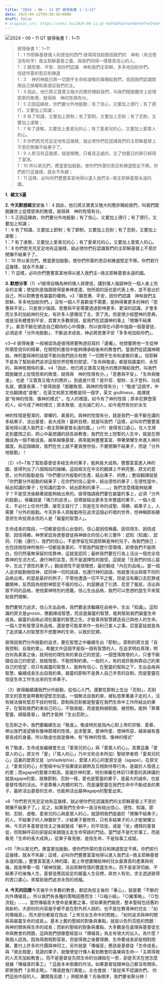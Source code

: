 ```yaml
---
title: "2024 – 06 – 11 QT 彼得後書 1：1~11"
date: 2025-04-12T04:50:35+0800
draft: false
# original_url: https://cmtc.tw/2024-06-11-qt-%e5%bd%bc%e5%be%97%e5%be%8c%e6%9b%b8-1%ef%bc%9a111
---
```


![2024 – 06 – 11 QT 彼得後書 1：1~11](/images/qt.jpg  "2024 – 06 – 11 QT 彼得後書 1：1~11")

> 彼得後書 1：1~11  
> 1：1 作耶穌基督僕人和使徒的西門‧彼得寫信給那因我們的　神和（有古卷沒有和字）救主耶穌基督之義、與我們同得一樣寶貴信心的人。  
> 1：2 願恩惠、平安，因你們認識　神和我們主耶穌，多多地加給你們。  
> 信徒所蒙的恩召和揀選  
> 1：3 　神的神能已將一切關乎生命和虔敬的事賜給我們，皆因我們認識那用自己榮耀和美德召我們的主。  
> 1：4 因此，他已將又寶貴又極大的應許賜給我們，叫我們既脫離世上從情慾來的敗壞，就得與　神的性情有分。  
> 1：5 正因這緣故，你們要分外地殷勤；有了信心，又要加上德行；有了德行，又要加上知識；  
> 1：6 有了知識，又要加上節制；有了節制，又要加上忍耐；有了忍耐，又要加上虔敬；  
> 1：7 有了虔敬，又要加上愛弟兄的心；有了愛弟兄的心，又要加上愛眾人的心。  
> 1：8 你們若充充足足地有這幾樣，就必使你們在認識我們的主耶穌基督上不至於閒懶不結果子了。  
> 1：9 人若沒有這幾樣，就是眼瞎，只看見近處的，忘了他舊日的罪已經得了潔淨。  
> 1：10 所以弟兄們，應當更加殷勤，使你們所蒙的恩召和揀選堅定不移。你們若行這幾樣，就永不失腳；  
> 1：11 這樣，必叫你們豐豐富富地得以進入我們主─救主耶穌基督永遠的國。

**1.  經文3遍**

**2. 今天默想經文**彼後 1：4 因此，他已將又寶貴又極大的應許賜給我們，叫我們既脫離世上從情慾來的敗壞，就得與　神的性情有分。  
1：5 正因這緣故，你們要分外地殷勤；有了信心，又要加上德行；有了德行，又要加上知識；  
1：6 有了知識，又要加上節制；有了節制，又要加上忍耐；有了忍耐，又要加上虔敬；  
1：7 有了虔敬，又要加上愛弟兄的心；有了愛弟兄的心，又要加上愛眾人的心。  
1：8 你們若充充足足地有這幾樣，就必使你們在認識我們的主耶穌基督上不至於閒懶不結果子了。  
1：10 所以弟兄們，應當更加殷勤，使你們所蒙的恩召和揀選堅定不移。你們若行這幾樣，就永不失腳；  
1：11 這樣，必叫你們豐豐富富地得以進入我們主─救主耶穌基督永遠的國。

**3. 默想分享**（1）v1彼得自稱為神的僕人與使徒，講到僕人強調神在一個人身上完全的主權；使徒則是強調彼得是奉神差遣，他所說的話也是代表上帝，並不是出於自己，所以對教會有屬靈的權柄。v2「願恩惠、平安，因你們認識　神和我們主耶穌，多多地加給你們。」沒有一個人不喜歡或不需要，能夠得著更多的神的「恩惠與平安」，只是很少強調，恩惠與平安需要透過對神更多、更深的認識，才會多而又多的加給神的兒女。有許多人感慨信了主，受了洗，但是很少經歷神的恩典，或是沒有體會到平安，其實大多數原因，是我們在認識神的事上「閒懶不結果子」，甚至不斷在塑造自己期待的心中偶像，所以彼得在v5節中強調一個基督徒，必須追求「分外地殷勤」、不斷追求成長，神必將恩惠平安「多多地加給你們」。

v3~4 彼得後書 一般被認為是彼得將要殉道前寫的「遺囑」，他想要將他一生從神所領受信仰的精華，在簡短的書信中能夠傳承給後來的教會們。當我們從認識神開始，神的靈與神的話就不斷向我們啟示有關「一切關乎生命和虔敬的事」。信耶穌不是為了幫助我們追求這個世界短暫的慾望，「生命與敬虔」都是指屬靈的、永恆的，與神有關係的事，v4「因此，他已將又寶貴又極大的應許賜給我們，叫我們既脫離世上從情慾來的敗壞，就得與　神的性情有分。」「恩惠與平安」、「生命與敬虔」、也是「又寶貴又極大的應許」，到底是什麼？是升官、發財、五子登科、功成名就、健康長壽…？彼得說是「脫離敗壞，與神的性情有分」！“敬虔”這個字，中文也翻譯成“虔敬”，在英文和原文裡都是同一個字，英文 godliness，直譯就是“有神的性情、像神的樣式” 。在人的裡面，如今有了神的性情；原本犯罪墮落的人，如今成了神的樣式；原本敗壞、走向滅亡的人，如今竟然有份於永生

神的性情是聖潔的、榮耀的、美善的。與神的性情有分，就是我們一直不斷在講的多結果子、活出基督，長大成熟！最終目標，就是叫我們「這樣，必叫你們豐豐富富地得以進入我們主─救主耶穌基督永遠的國。」（v11）彼得苦口婆心，在人生將走到盡頭之前，把心中最想講的話告訴教會，我們在世上短暫的人生中，就是在預備成為一個不斷成長，越來越像基督，將來能夠豐豐富富、帶著榮耀生命進入神的國度。為這個緣故，我們在世上就不要貪戀世俗，不要閒懶不結果子，而是「分外地殷勤」！

（2）v5~7為了幫助基督徒多結生命的果子，能夠長大成熟，豐豐富富進入神的國，彼得列出了八個階段的操練。這段經文在中文的翻譯上不夠完整，原文的意思，分外的殷勤是指「你們要分外殷勤的生產、結出果子、供應」；整段翻譯就是「你們要分外殷勤的結果子；在你們的信心當中，結出德性的果子；在德性當中，結出知識的果子；在知識的當中，結出節制的果子……。」我們怎麼樣能夠結果子？不是受洗後躺著就能夠結出來的。彼得強調我們要在屬靈的事上，必須「分外的殷勤」，保羅說是「竭力的追求」，目標是結出更多生命豐盛的果子。一個人信主，不必付上任何代價，接受主就行了；但是在生命的成聖、得勝、結果子上，人需要「分外的殷勤。今天許多人把殷勤用在追求這個必朽壞的世界，但神稱那些願意把生命投資永恆的人是「屬靈的智慧人」。

生命成長的階段，一切都是從信心出發的，信心是因信稱義、因信得生、因信成聖、因信得勝。神學家認為使基督徒與神聯合的信心有三要件：認知（知識）、認同、行動（遵行）。我們的信心，不是停留在知道耶穌是神的兒子，為我們捨己；也包括相信神所做的一切都是美善的，不管我們經歷什麼環境，即使我們不能明白，但仍然毫無保留的信靠神，這就是認同；最終我們要在行為上活出一個完全信靠神的生活方式，遵行神的旨意，而不是選擇性的接受。這就是「在我們的信心當中，生出了德性的果子。」翻成德性不是很理想，最好翻成「內在的品格」。當一個人追求殷勤相信神，認同神一切的話語，也遵行神的話語，他就會活出與眾不同的品格出來。約瑟是最好的例子，不管他遭遇一切不平之冤，但是沒有藉口去犯罪或離開神，反而因為他對神堅定不搖的信心，約瑟勝過了引誘、忍受了冤屈，活出與眾不同的品格，使他蒙神特別的恩竉。信心生出品格，我們可以思想約瑟生平來幫助我們理解。

我們要努力追求，信心生出品格，我們要追求繼續在品格中，生出「知識」。這知識的原文是gnosis，應翻譯成智慧，而且是屬靈的智慧，能夠幫助我們屬靈生命成長。屬靈的品格必須在屬靈的智慧之先，才能善用智慧建造自己與他人的生命。一個人空有智慧沒有品格，還是會可能拿來作一些利己害人之事。亞當夏娃就是為了追求屬人的智慧而不想要神的生命，以致於犯罪。

彼得說我們分外殷勤的追求，要在智慧之中繼續生出「節制」。節制的原文是「自我控制、自我約束」。希臘文中這個字是指一個有智慧的人，在追求明白真理，明白何為美善之後，就用他的理性來約束自己的慾望。一個墮落敗壞的人，只會不斷隨從自己的慾望，放縱情慾，不能控制約束。一般的人，有的或許能夠靠自己約束自己的慾望；但只有屬靈的智慧人，能夠有信心，在聖靈的幫助之下，生出品格與智慧，繼續成長生出自我約束。屬靈的節制不是靠人自己辛苦的自制，而是聖靈在信徒生命工作生出來的生命果子。

（3）彼得繼續講我們分外殷勤，從信心入門，還要在節制上生出「忍耐」，忍耐原文的意思是帶著盼望堅忍到底。一個無法自我約束，被私慾牽著鼻子走的人，沒有辦法擁有堅忍不拔的特質。節制與忍耐都是聖靈在我們生命中工作所結出的果子，在幫助我們約束自己的心，不致放縱，而是能夠被馴服、被控制，能夠「靠著聖靈、順服基督」，我們才能夠「生出忍耐」。

在忍耐之中，我們要繼續生出「敬虔」。敬虔特別是指內心對上帝的崇敬、愛慕，帶出我們渴望擁有像神那樣的性情，追求聖潔，愛神所愛，恨神所惡，越來越有基督長成的身量。所以敬虔也就是像神，有“有神的性情、像神的樣式”

有了敬虔，生命成長繼續會生出「愛弟兄的心」與「愛眾人的心」。其實這裏「愛眾人的心」原文作「愛」（「眾人的心」乃中文和合本所加）聖經學者把「愛弟兄的心」這裏的愛原文是（philadelphia），愛眾人的心的愛原文是（agape）。在原文上「愛弟兄的心」於聖經中似乎指著彼此親熱及互相款待等行為，是屬於人情感上的愛；而agape的愛層次較高，是屬於神的愛，特別保羅在林前13章愛的真諦講的就是agape的愛。就像節制、忍耐一樣，愛也是聖靈的果子，是最大的誡命，也是基督性情的活出。不是靠著人肉體的努力，而是讓聖靈在我們生命中不斷成長的果子，最終活出基督的生命，也能夠活出屬神agape的聖愛出來。

v8「你們若充充足足地有這幾樣，就必使你們在認識我們的主耶穌基督上不至於閒懶不結果子了。」反之，如果我們生命中一直沒有結出信心、德性、知識、節制、忍耐、虔敬、愛弟兄的心與愛眾人的心，就證明我們是屬於「閒懶不結果子」的人，不結果子的人神要砍下，少結果子要修剪，只有多結果子的人才能榮耀父神。今天許多基督徒信主之後就變成「躺平」的平信徒，或是「坐」禮拜的基督徒，但耶穌呼召的卻是起來跟隨主走生命窄路的門徒。當門徒不是忙於事工，而是看見「生命的長大成熟」，從果子看見樹，是指生命，不是指事工成就。

v10「所以弟兄們，應當更加殷勤，使你們所蒙的恩召和揀選堅定不移。你們若行這幾樣，就永不失腳；這樣，必叫你們豐豐富富地得以進入我們主─救主耶穌基督永遠的國。」豐豐富富進入神的國，是上帝想要賜給神的兒女最寶貴的產業與祝福，就是帶著一個「被神改變，活出耶穌性情的豐盛生命」，而不是哀哭切齒、不結果子的後悔人生。基督徒應該設定的屬靈人生目標，與世人有別，求主透過彼得的苦口婆心，來幫助我們追求永恆的祝福。

**4. 今天的回應**今天幾乎大多數的教會，都認為信主後的「重心」，就是要「不斷的向外傳福音」，所以我們有各種的策略因應而生：「○福小組」、「○翼策略」、「○包流程」……。當然傳福音大使命是重要之事，但如果我們細思，整本聖經包括舊約與新約，大部份的內容幾乎都不是在對外邦人說的，也不是在教導神的兒女：「如何傳福音」，而大部份都是在指出「上帝兒女生命中的問題」、「如何追求與神的關係與屬靈生命的成長」。基本上舊約聖經的對象與重點，就是以色列百姓的問題：與神的關係與生命的成長；而新約聖經的對象與重點，大多數是在處理與基督徒生命與教會的問題，這與我們想像聖經是以「傳福音」為主有很大的出入。為什麼？我個人認為，因為得救相對容易，但是得救之後要得勝、生命要成長卻是相對困難，要付上許多的代價與神同工。另外就是「傳福音」應該是基督徒「生命成長」與「彼此相愛」見證的果子，就像使徒行傳人看到教會的喜樂與生命—「主將得救的人天天加給教會」，而不是基督徒先把生命的功課拋在一旁，卻是天天在想怎麼發展「傳福音的事工」？這是本末倒置的作法。如果基督徒跟神自己都沒有關係，即使我們「主啊主啊」、「傳道趕鬼行異能」，主也會說：「我從來不認識你們， 你們這些作惡的人， 離開我去罷！」熟輕熟重？先後順序，我們要省察分辨！